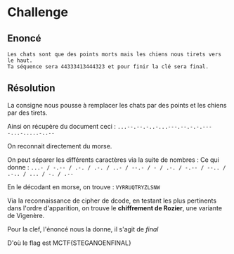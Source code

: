 # Challenge

## Enoncé 

```
Les chats sont que des points morts mais les chiens nous tirets vers le haut. 
Ta séquence sera 44333413444323 et pour finir la clé sera final.

```

## Résolution 

La consigne nous pousse à remplacer les chats par des points et les chiens par des tirets. 

Ainsi on récupère du document ceci : `...--.--.-..-...---.--.-.-.----...-.....-..--` 

On reconnait directement du morse. 

On peut séparer les différents caractères via la suite de nombres : 
Ce qui donne : `...- / -.-- / .-. / .-. / ..- / --.- / - / .-. / -.-- / --.. / .-.. / ... / -. / .-- `

En le décodant en morse, on trouve : `VYRRUQTRYZLSNW`

Via la reconnaissance de cipher de dcode, en testant les plus pertinents dans l'ordre d'apparition, on trouve le **chiffrement de Rozier**, une variante de Vigenère. 

Pour la clef, l'énoncé nous la donne, il s'agit de *final*

D'où le flag est MCTF{STEGANOENFINAL}